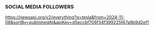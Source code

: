 ### SOCIAL MEDIA FOLLOWERS


https://newsapi.org/v2/everything?q=tesla&from=2024-11-08&sortBy=publishedAt&apiKey=d5eccbf706f34f399225f47a9b9d2ef1